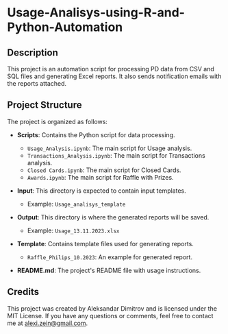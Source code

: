 # Usage-Analisys-using-R-and-Python-Automation

## Description
This project is an automation script for processing PD data from CSV and SQL files and generating Excel reports. It also sends notification emails with the reports attached.

## Project Structure

The project is organized as follows:

- **Scripts**: Contains the Python script for data processing.
  - `Usage_Analysis.ipynb`: The main script for Usage analysis.
  - `Transactions_Analysis.ipynb`: The main script for Transactions analysis.
  - `Closed Cards.ipynb`: The main script for Closed Cards.
  - `Awards.ipynb`: The main script for Raffle with Prizes.
    
- **Input**: This directory is expected to contain input templates.
  - Example: `Usage_analisys_template`

- **Output**: This directory is where the generated reports will be saved.
  - Example: `Usage_13.11.2023.xlsx`

- **Template**: Contains template files used for generating reports.
  - `Raffle_Philips_10.2023`: An example for generated report.

- **README.md**: The project's README file with usage instructions.

## Credits
This project was created by Aleksandar Dimitrov and is licensed under the MIT License. If you have any questions or comments, feel free to contact me at alexi.zein@gmail.com.
